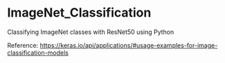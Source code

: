# ImageNet_Classification
Classifying ImageNet classes with ResNet50 using Python


Reference:
https://keras.io/api/applications/#usage-examples-for-image-classification-models
